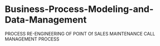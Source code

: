 # Business-Process-Modeling-and-Data-Management
PROCESS RE-ENGINEERING OF POINT Of SALES MAINTENANCE CALL MANAGEMENT PROCESS 
